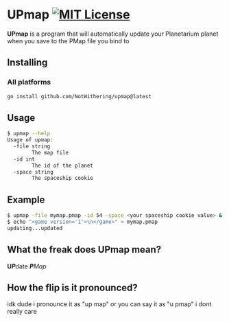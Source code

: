# UPmap [![MIT License](https://img.shields.io/badge/License-MIT-a10b31)](https://github.com/NotWithering/upmap/blob/master/LICENSE)

**UPmap** is a program that will automatically update your Planetarium planet when you save to the PMap file you bind to

## Installing

### All platforms
```bash
go install github.com/NotWithering/upmap@latest
```

## Usage
```bash
$ upmap --help
Usage of upmap:
  -file string
        The map file
  -id int
        The id of the planet
  -space string
        The spaceship cookie

```

## Example
```bash
$ upmap -file mymap.pmap -id 54 -space <your spaceship cookie value> &
$ echo "<game version='1'>\n</game>" > mymap.pmap
updating...updated
```

## What the freak does UPmap mean?
**U*****P***date ***P****Map*

## How the flip is it pronounced?
idk dude i pronounce it as "up map" or you can say it as "u pmap" i dont really care